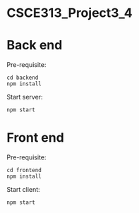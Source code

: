 # CSCE313_Project3_4

# Back end 
Pre-requisite:
```
cd backend
npm install
```

Start server:
```
npm start
```

# Front end
Pre-requisite:
```
cd frontend
npm install
```

Start client:
```
npm start
```
